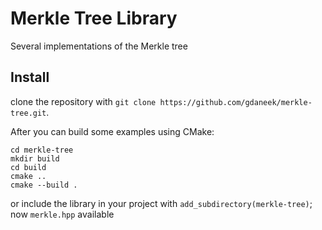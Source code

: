 # Merkle Tree Library
Several implementations of the Merkle tree

## Install

clone the repository with `git clone https://github.com/gdaneek/merkle-tree.git`.

After you can build some examples using CMake:
```
cd merkle-tree
mkdir build
cd build
cmake ..
cmake --build .
```

or include the library in your project with `add_subdirectory(merkle-tree)`; now `merkle.hpp` available

